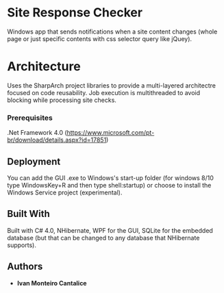 # Site Response Checker

Windows app that sends notifications when a site content changes (whole page or just specific contents with css selector query like jQuey). 

# Architecture
Uses the SharpArch project libraries to provide a multi-layered architectre focused on code reusability. Job execution is multithreaded to avoid blocking while processing site checks.

### Prerequisites
.Net Framework 4.0 (https://www.microsoft.com/pt-br/download/details.aspx?id=17851)

## Deployment
You can add the GUI .exe to Windows's start-up folder (for windows 8/10 type WindowsKey+R and then type shell:startup) or choose to install the Windows Service project (experimental).

## Built With
Built with C# 4.0, NHibernate, WPF for the GUI, SQLite for the embedded database (but that can be changed to any database that NHibernate supports).

## Authors

* **Ivan Monteiro Cantalice**